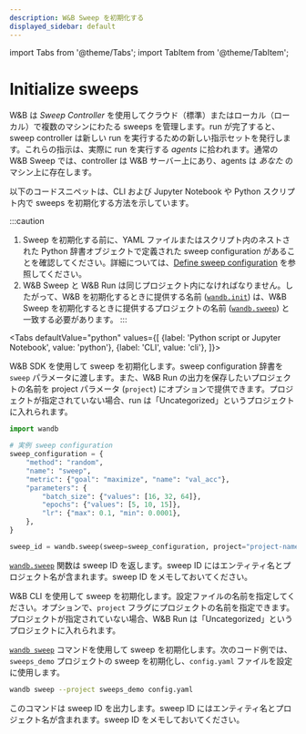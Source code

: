```yaml
---
description: W&B Sweep を初期化する
displayed_sidebar: default
---
```


import Tabs from '@theme/Tabs';
import TabItem from '@theme/TabItem';


# Initialize sweeps

<head>
  <title>Start a W&B Sweep</title>
</head>

W&B は _Sweep Controller_ を使用してクラウド（標準）またはローカル（ローカル）で複数のマシンにわたる sweeps を管理します。run が完了すると、sweep controller は新しい run を実行するための新しい指示セットを発行します。これらの指示は、実際に run を実行する _agents_ に拾われます。通常の W&B Sweep では、controller は W&B サーバー上にあり、agents は _あなた_ のマシン上に存在します。

以下のコードスニペットは、CLI および Jupyter Notebook や Python スクリプト内で sweeps を初期化する方法を示しています。

:::caution
1. Sweep を初期化する前に、YAML ファイルまたはスクリプト内のネストされた Python 辞書オブジェクトで定義された sweep configuration があることを確認してください。詳細については、[Define sweep configuration](../../guides/sweeps/define-sweep-configuration.md) を参照してください。
2. W&B Sweep と W&B Run は同じプロジェクト内になければなりません。したがって、W&B を初期化するときに提供する名前 ([`wandb.init`](../../ref/python/init.md)) は、W&B Sweep を初期化するときに提供するプロジェクトの名前 ([`wandb.sweep`](../../ref/python/sweep.md)) と一致する必要があります。
:::

<Tabs
  defaultValue="python"
  values={[
    {label: 'Python script or Jupyter Notebook', value: 'python'},
    {label: 'CLI', value: 'cli'},
  ]}>
  <TabItem value="python">

W&B SDK を使用して sweep を初期化します。sweep configuration 辞書を `sweep` パラメータに渡します。また、W&B Run の出力を保存したいプロジェクトの名前を project パラメータ (`project`) にオプションで提供できます。プロジェクトが指定されていない場合、run は「Uncategorized」というプロジェクトに入れられます。

```python
import wandb

# 実例 sweep configuration
sweep_configuration = {
    "method": "random",
    "name": "sweep",
    "metric": {"goal": "maximize", "name": "val_acc"},
    "parameters": {
        "batch_size": {"values": [16, 32, 64]},
        "epochs": {"values": [5, 10, 15]},
        "lr": {"max": 0.1, "min": 0.0001},
    },
}

sweep_id = wandb.sweep(sweep=sweep_configuration, project="project-name")
```

[`wandb.sweep`](../../ref/python/sweep) 関数は sweep ID を返します。sweep ID にはエンティティ名とプロジェクト名が含まれます。sweep ID をメモしておいてください。
  </TabItem>
  <TabItem value="cli">

W&B CLI を使用して sweep を初期化します。設定ファイルの名前を指定してください。オプションで、`project` フラグにプロジェクトの名前を指定できます。プロジェクトが指定されていない場合、W&B Run は「Uncategorized」というプロジェクトに入れられます。

[`wandb sweep`](../../ref/cli/wandb-sweep) コマンドを使用して sweep を初期化します。次のコード例では、`sweeps_demo` プロジェクトの sweep を初期化し、`config.yaml` ファイルを設定に使用します。

```bash
wandb sweep --project sweeps_demo config.yaml
```

このコマンドは sweep ID を出力します。sweep ID にはエンティティ名とプロジェクト名が含まれます。sweep ID をメモしておいてください。
  </TabItem>
</Tabs>